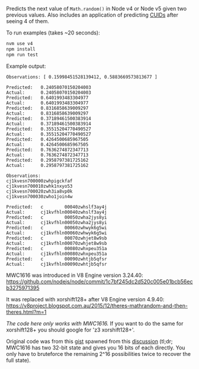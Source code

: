 Predicts the next value of `Math.random()` in Node v4 or Node v5 given two previous values. Also includes an application of predicting [CUIDs](https://github.com/ericelliott/cuid) after seeing 4 of them.

To run examples (takes ~20 seconds):

```bash
nvm use v4
npm install
npm run test
```

Example output:

```
Observations: [ 0.15998451528139412, 0.5883669573813677 ]

Predicted:	 0.24058070150204003
Actual:   	 0.24058070150204003
Predicted:	 0.6401993483304977
Actual:   	 0.6401993483304977
Predicted:	 0.8316858639009297
Actual:   	 0.8316858639009297
Predicted:	 0.37189461500383914
Actual:   	 0.37189461500383914
Predicted:	 0.35515204770490527
Actual:   	 0.35515204770490527
Predicted:	 0.4264500685967505
Actual:   	 0.4264500685967505
Predicted:	 0.7636274872347713
Actual:   	 0.7636274872347713
Predicted:	 0.2958797381725162
Actual:   	 0.2958797381725162

Observations:
cj1kvesn700000zwhpigckfaf
cj1kvesn700010zwhk1nxyo53
cj1kvesn700020zwh3ia8vp0k
cj1kvesn700030zwho1join4w

Predicted:	 c        00040zwhslf3ay4j
Actual:   	 cj1kvfhln00040zwhslf3ay4j
Predicted:	 c        00050zwha2jys8yi
Actual:   	 cj1kvfhln00050zwha2jys8yi
Predicted:	 c        00060zwhwyk6g5wi
Actual:   	 cj1kvfhln00060zwhwyk6g5wi
Predicted:	 c        00070zwhjet8w9sb
Actual:   	 cj1kvfhln00070zwhjet8w9sb
Predicted:	 c        00080zwhxpeu351a
Actual:   	 cj1kvfhln00080zwhxpeu351a
Predicted:	 c        00090zwhtjb5qfsr
Actual:   	 cj1kvfhln00090zwhtjb5qfsr
```


MWC1616 was introduced in V8 Engine version 3.24.40: https://github.com/nodejs/node/commit/1c7bf245dc2d520c005e01bcb56ecb3275971395

It was replaced with xorshift128+ after V8 Engine version 4.9.40: https://v8project.blogspot.com.au/2015/12/theres-mathrandom-and-then-theres.html?m=1

*The code here only works with MWC1616.* If you want to do the same for xorshift128+ you should google for 'z3 xorshift128+'.

Original code was from this [gist](https://gist.github.com/fta2012/57f2c48702ac1e6fe99b) spawned from this [discussion](https://github.com/fta2012/ReplicatedRandom/issues/2) (tl;dr; MWC1616 has two 32-bit state and gives you 16 bits of each directly. You only have to bruteforce the remaining 2^16 possibilities twice to recover the full state).
